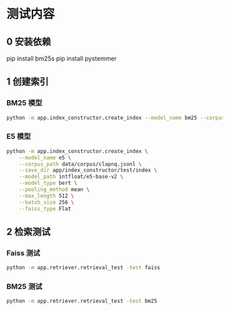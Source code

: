 # 测试内容

## 0 安装依赖
pip install bm25s
pip install pystemmer

## 1 创建索引

### BM25 模型

```bash
python -m app.index_constructor.create_index --model_name bm25 --corpus_path data/corpus/clapnq.jsonl --save_dir app/index_constructor/test/index
```

### E5 模型

```bash
python -m app.index_constructor.create_index \
    --model_name e5 \
    --corpus_path data/corpus/clapnq.jsonl \
    --save_dir app/index_constructor/test/index \
    --model_path intfloat/e5-base-v2 \
    --model_type bert \
    --pooling_method mean \
    --max_length 512 \
    --batch_size 256 \
    --faiss_type Flat
```

## 2 检索测试

### Faiss 测试

```bash
python -m app.retriever.retrieval_test -test faiss
```

### BM25 测试

```bash
python -m app.retriever.retrieval_test -test bm25
```
